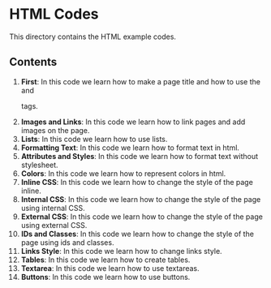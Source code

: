 # HTML Codes

This directory contains the HTML example codes.

## Contents

1. **First**: In this code we learn how to make a page title and how to use the *<h>* and *<p>* tags.
2. **Images and Links**: In this code we learn how to link pages and add images on the page.
3. **Lists**: In this code we learn how to use lists.
4. **Formatting Text**: In this code we learn how to format text in html.
5. **Attributes and Styles**: In this code we learn how to format text without stylesheet.
6. **Colors**: In this code we learn how to represent colors in html.
7. **Inline CSS**: In this code we learn how to change the style of the page inline.
8. **Internal CSS**: In this code we learn how to change the style of the page using internal CSS.
9. **External CSS**: In this code we learn how to change the style of the page using external CSS.
10. **IDs and Classes**: In this code we learn how to change the style of the page using ids and classes.
11. **Links Style**: In this code we learn how to change links style.
12. **Tables**: In this code we learn how to create tables.
13. **Textarea**: In this code we learn how to use textareas.
14. **Buttons**: In this code we learn how to use buttons.